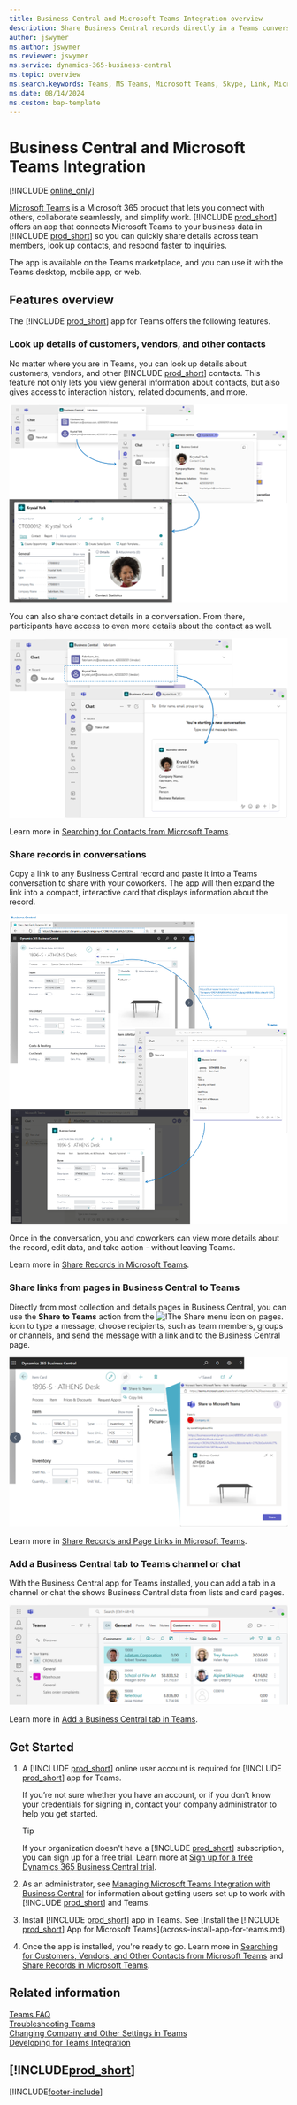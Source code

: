 ```yaml
---
title: Business Central and Microsoft Teams Integration overview
description: Share Business Central records directly in a Teams conversation.
author: jswymer
ms.author: jswymer
ms.reviewer: jswymer
ms.service: dynamics-365-business-central
ms.topic: overview
ms.search.keywords: Teams, MS Teams, Microsoft Teams, Skype, Link, Microsoft 365, collaborate, collaboration, teamwork
ms.date: 08/14/2024
ms.custom: bap-template
---
```


# Business Central and Microsoft Teams Integration

[!INCLUDE [online_only](includes/online_only.md)]

[Microsoft Teams](https://www.microsoft.com/en-us/microsoft-365/microsoft-teams) is a Microsoft 365 product that lets you connect with others, collaborate seamlessly, and simplify work. [!INCLUDE [prod_short](includes/prod_short.md)] offers an app that connects Microsoft Teams to your business data in [!INCLUDE [prod_short](includes/prod_short.md)] so you can quickly share details across team members, look up contacts, and respond faster to inquiries.

The app is available on the Teams marketplace, and you can use it with the Teams desktop, mobile app, or web.

## Features overview

The [!INCLUDE [prod_short](includes/prod_short.md)] app for Teams offers the following features.

### Look up details of customers, vendors, and other contacts

No matter where you are in Teams, you can look up details about customers, vendors, and other [!INCLUDE [prod_short](includes/prod_short.md)] contacts. This feature not only lets you view general information about contacts, but also gives access to interaction history, related documents, and more.

 [![Look up Business Central contacts from Teams command box.](media/teams-contacts-overview-2.png)](media/teams-contacts-overview-2.png#lightbox)

You can also share contact details in a conversation. From there, participants have access to even more details about the contact as well.

 [![Look up Business Central contacts from Teams compose box.](media/teams-contacts-2.png)](media/teams-contacts-2.png#lightbox)

Learn more in [Searching for Contacts from Microsoft Teams](across-search-contacts-teams.md).

### Share records in conversations

Copy a link to any Business Central record and paste it into a Teams conversation to share with your coworkers. The app will then expand the link into a compact, interactive card that displays information about the record.

[![Teams integration with Business Central.](media/teams-intro-vBC24.png)](media/teams-intro-vBC24.png#lightbox)

Once in the conversation, you and coworkers can view more details about the record, edit data, and take action - without leaving Teams.

Learn more in [Share Records in Microsoft Teams](across-working-with-teams.md).

### Share links from pages in Business Central to Teams

Directly from most collection and details pages in Business Central, you can use the **Share to Teams** action from the ![!The Share menu icon on pages.](media/share-icon.png "The Share menu displayed on a card.") icon to type a message, choose recipients, such as team members, groups or channels, and send the message with a link and to the Business Central page.

[![!The Share menu displayed on a card.](media/teams-share-link-v2.png "The Share menu displayed on a card.")](media/teams-share-link-v2.png#lightbox)

<!--![!The Share menu displayed on a card.](media/teams-share-link.png "The Share menu displayed on a card.")-->

Learn more in [Share Records and Page Links in Microsoft Teams](across-working-with-teams.md#share-link).

### Add a Business Central tab to Teams channel or chat

With the Business Central app for Teams installed, you can add a tab in a channel or chat the shows Business Central data from lists and card pages.

![Tabs in Teams](media/teams-tab-border-2.png)

Learn more in [Add a Business Central tab in Teams](across-teams-tab.md).

## Get Started

1. A [!INCLUDE [prod_short](includes/prod_short.md)] online user account is required for [!INCLUDE [prod_short](includes/prod_short.md)] app for Teams.

    If you’re not sure whether you have an account, or if you don’t know your credentials for signing in, contact your company administrator to help you get started.

    > [!TIP]
    > If your organization doesn't have a [!INCLUDE [prod_short](includes/prod_short.md)] subscription, you can sign up for a free trial. Learn more at [Sign up for a free Dynamics 365 Business Central trial](trial-signup.md).

2. As an administrator, see [Managing Microsoft Teams Integration with Business Central](admin-teams-integration.md) for information about getting users set up to work with [!INCLUDE [prod_short](includes/prod_short.md)] and Teams.
3. Install [!INCLUDE [prod_short](includes/prod_short.md)] app in Teams. See [Install the [!INCLUDE [prod_short](includes/prod_short.md)] App for Microsoft Teams](across-install-app-for-teams.md).
4. Once the app is installed, you're ready to go. Learn more in [Searching for Customers, Vendors, and Other Contacts from Microsoft Teams](across-search-contacts-teams.md) and [Share Records in Microsoft Teams](across-working-with-teams.md).

## Related information

[Teams FAQ](teams-faq.md)  
[Troubleshooting Teams](admin-teams-troubleshooting.md)  
[Changing Company and Other Settings in Teams](across-teams-settings.md)  
[Developing for Teams Integration](/dynamics365/business-central/dev-itpro/developer/devenv-develop-for-teams)
  
## [!INCLUDE[prod_short](includes/free_trial_md.md)]  


[!INCLUDE[footer-include](includes/footer-banner.md)]
